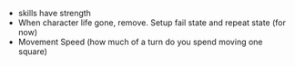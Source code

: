 - skills have strength
- When character life gone, remove. Setup fail state and repeat state (for now)
- Movement Speed (how much of a turn do you spend moving one square)